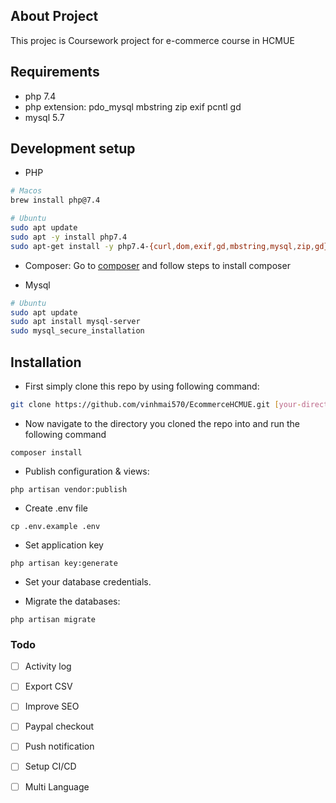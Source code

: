 ## About Project

This projec is Coursework project for e-commerce course in HCMUE

## Requirements
* php 7.4
* php extension: pdo_mysql mbstring zip exif pcntl gd
* mysql 5.7

## Development setup

- PHP
```sh
# Macos
brew install php@7.4

# Ubuntu
sudo apt update
sudo apt -y install php7.4
sudo apt-get install -y php7.4-{curl,dom,exif,gd,mbstring,mysql,zip,gd}
```

- Composer:
Go to [composer](https://getcomposer.org/download/) and follow steps to install composer

- Mysql
```sh
# Ubuntu
sudo apt update
sudo apt install mysql-server
sudo mysql_secure_installation
```

## Installation
- First simply clone this repo by using following command:
```sh
git clone https://github.com/vinhmai570/EcommerceHCMUE.git [your-directory]
```

- Now navigate to the directory you cloned the repo into and run the following command
```
composer install
```

- Publish configuration & views:
```
php artisan vendor:publish
```

- Create .env file
```
cp .env.example .env
```

- Set application key
```
php artisan key:generate
```

- Set your database credentials.

- Migrate the databases:
```
php artisan migrate
```

### Todo

- [ ] Activity log

- [ ] Export CSV

- [ ] Improve SEO

- [ ] Paypal checkout

- [ ] Push notification

- [ ] Setup CI/CD

- [ ] Multi Language
